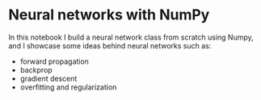 # Neural networks with NumPy

In this notebook I build a neural network class from scratch using Numpy, and I showcase some ideas behind neural networks such as:
* forward propagation
* backprop
* gradient descent
* overfitting and regularization
